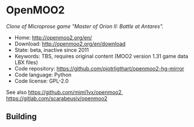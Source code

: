 # OpenMOO2

_Clone of Microprose game "Master of Orion II: Battle at Antares"._

- Home: http://openmoo2.org/en/
- Download: http://openmoo2.org/en/download
- State: beta, inactive since 2011
- Keywords: TBS, requires original content (MOO2 version 1.31 game data LBX files)
- Code repository: https://github.com/pjotrligthart/openmoo2-hg-mirror
- Code language: Python
- Code license: GPL-2.0

See also https://github.com/mimi1vx/openmoo2, https://gitlab.com/scarabeusiv/openmoo2

## Building

